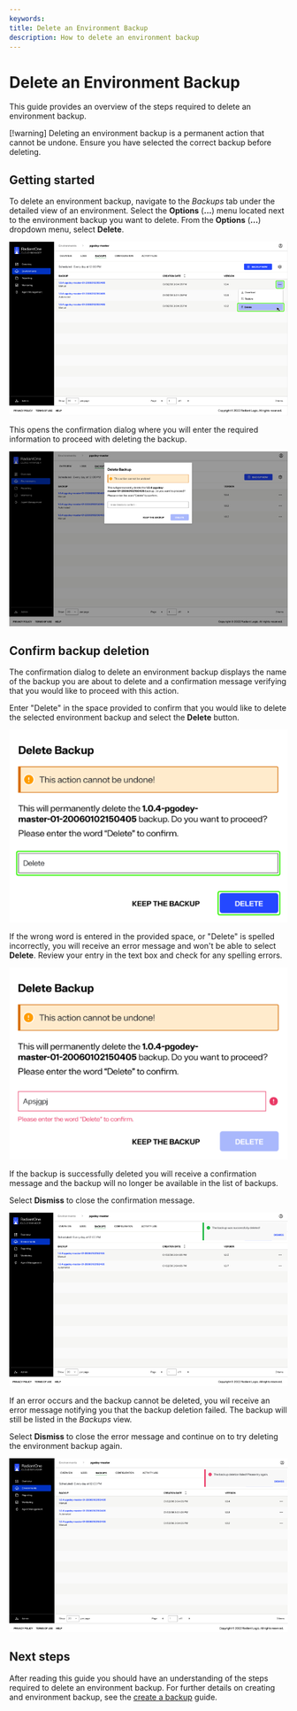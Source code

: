 ```yaml
---
keywords:
title: Delete an Environment Backup
description: How to delete an environment backup
---
```

# Delete an Environment Backup

This guide provides an overview of the steps required to delete an environment backup.

[!warning] Deleting an environment backup is a permanent action that cannot be undone. Ensure you have selected the correct backup before deleting.

## Getting started

To delete an environment backup, navigate to the *Backups* tab under the detailed view of an environment. Select the **Options** (**...**) menu located next to the environment backup you want to delete. From the **Options** (**...**) dropdown menu, select **Delete**.

![image description](images/delete-option-select.png)

This opens the confirmation dialog where you will enter the required information to proceed with deleting the backup.

![image description](images/delete-confirmation-dialog.png)

## Confirm backup deletion

The confirmation dialog to delete an environment backup displays the name of the backup you are about to delete and a confirmation message verifying that you would like to proceed with this action.

Enter "Delete" in the space provided to confirm that you would like to delete the selected environment backup and select the **Delete** button.

![image description](images/delete-confirm.png)

If the wrong word is entered in the provided space, or "Delete" is spelled incorrectly, you will receive an error message and won't be able to select **Delete**. Review your entry in the text box and check for any spelling errors.

![image description](images/delete-wrong-entry.png)

If the backup is successfully deleted you will receive a confirmation message and the backup will no longer be available in the list of backups.

Select **Dismiss** to close the confirmation message.

![image description](images/delete-success.png)

If an error occurs and the backup cannot be deleted, you wil receive an error message notifying you that the backup deletion failed. The backup will still be listed in the *Backups* view.

Select **Dismiss** to close the error message and continue on to try deleting the environment backup again.

![image description](images/delete-error.png)

## Next steps

After reading this guide you should have an understanding of the steps required to delete an environment backup. For further details on creating and environment backup, see the [create a backup](create-backup.md) guide.

